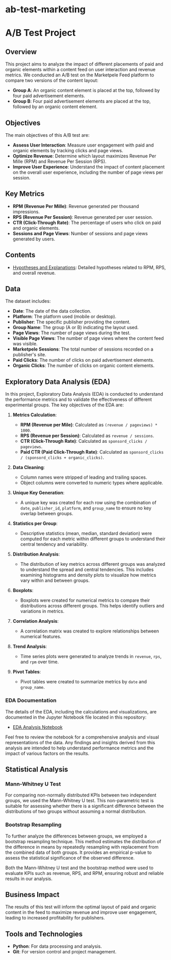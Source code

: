 # ab-test-marketing
# A/B Test Project

## Overview

This project aims to analyze the impact of different placements of paid and organic elements within a content feed on user interaction and revenue metrics. We conducted an A/B test on the Marketpele Feed platform to compare two versions of the content layout:

- **Group A**: An organic content element is placed at the top, followed by four paid advertisement elements.
- **Group B**: Four paid advertisement elements are placed at the top, followed by an organic content element.

## Objectives

The main objectives of this A/B test are:

- **Assess User Interaction**: Measure user engagement with paid and organic elements by tracking clicks and page views.
- **Optimize Revenue**: Determine which layout maximizes Revenue Per Mille (RPM) and Revenue Per Session (RPS).
- **Improve User Experience**: Understand the impact of content placement on the overall user experience, including the number of page views per session.

## Key Metrics

- **RPM (Revenue Per Mille)**: Revenue generated per thousand impressions.
- **RPS (Revenue Per Session)**: Revenue generated per user session.
- **CTR (Click-Through Rate)**: The percentage of users who click on paid and organic elements.
- **Sessions and Page Views**: Number of sessions and page views generated by users.

## Contents
- [Hypotheses and Explanations](Hypotheses_and_Explanations.md): Detailed hypotheses related to RPM, RPS, and overall revenue.

## Data

The dataset includes:

- **Date**: The date of the data collection.
- **Platform**: The platform used (mobile or desktop).
- **Publisher**: The specific publisher providing the content.
- **Group Name**: The group (A or B) indicating the layout used.
- **Page Views**: The number of page views during the test.
- **Visible Page Views**: The number of page views where the content feed was visible.
- **Marketpele Sessions**: The total number of sessions recorded on a publisher's site.
- **Paid Clicks**: The number of clicks on paid advertisement elements.
- **Organic Clicks**: The number of clicks on organic content elements.

## Exploratory Data Analysis (EDA)

In this project, Exploratory Data Analysis (EDA) is conducted to understand the performance metrics and to validate the effectiveness of different experimental groups. The key objectives of the EDA are:

1. **Metrics Calculation**:
   - **RPM (Revenue per Mile)**: Calculated as `(revenue / pageviews) * 1000`.
   - **RPS (Revenue per Session)**: Calculated as `revenue / sessions`.
   - **CTR (Click-Through Rate)**: Calculated as `sponsord_clicks / pageviews`.
   - **Paid CTR (Paid Click-Through Rate)**: Calculated as `sponsord_clicks / (sponsord_clicks + organic_clicks)`.

2. **Data Cleaning**:
   - Column names were stripped of leading and trailing spaces.
   - Object columns were converted to numeric types where applicable.

3. **Unique Key Generation**:
   - A unique key was created for each row using the combination of `date`, `publisher_id`, `platform`, and `group_name` to ensure no key overlap between groups.

4. **Statistics per Group**:
   - Descriptive statistics (mean, median, standard deviation) were computed for each metric within different groups to understand their central tendency and variability.

5. **Distribution Analysis**:
   - The distribution of key metrics across different groups was analyzed to understand the spread and central tendencies. This includes examining histograms and density plots to visualize how metrics vary within and between groups.

6. **Boxplots**:
   - Boxplots were created for numerical metrics to compare their distributions across different groups. This helps identify outliers and variations in metrics.
     
7. **Correlation Analysis**:
   - A correlation matrix was created to explore relationships between numerical features.

8. **Trend Analysis**:
   - Time series plots were generated to analyze trends in `revenue`, `rps`, and `rpm` over time.
     
9. **Pivot Tables**:
   - Pivot tables were created to summarize metrics by `date` and `group_name`.

### EDA Documentation

The details of the EDA, including the calculations and visualizations, are documented in the Jupyter Notebook file located in this repository:

- [EDA Analysis Notebook](https://github.com/Elina-Bukhanov/ab-test-marketing/blob/main/EDA.ipynb)

Feel free to review the notebook for a comprehensive analysis and visual representations of the data. Any findings and insights derived from this analysis are intended to help understand performance metrics and the impact of various factors on the results.

## Statistical Analysis

### Mann-Whitney U Test

For comparing non-normally distributed KPIs between two independent groups, we used the Mann-Whitney U test. This non-parametric test is suitable for assessing whether there is a significant difference between the distributions of two groups without assuming a normal distribution.

### Bootstrap Resampling

To further analyze the differences between groups, we employed a bootstrap resampling technique. This method estimates the distribution of the difference in means by repeatedly resampling with replacement from the combined data of both groups. It provides an empirical p-value to assess the statistical significance of the observed difference.

Both the Mann-Whitney U test and the bootstrap method were used to evaluate KPIs such as revenue, RPS, and RPM, ensuring robust and reliable results in our analysis.

## Business Impact

The results of this test will inform the optimal layout of paid and organic content in the feed to maximize revenue and improve user engagement, leading to increased profitability for publishers.

## Tools and Technologies

- **Python**: For data processing and analysis.
- **Git**: For version control and project management.
